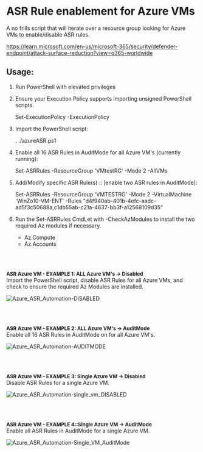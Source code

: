 # ASR Rule enablement for Azure VMs
A no frills script that will iterate over a resource group looking for Azure VMs to enable/disable ASR rules.

https://learn.microsoft.com/en-us/microsoft-365/security/defender-endpoint/attack-surface-reduction?view=o365-worldwide


Usage:
------
1. Run PowerShell with elevated privileges

2. Ensure your Execution Policy supports importing unsigned PowerShell scripts.
   
   Set-ExecutionPolicy -ExecutionPolicy <value>

3. Import the PowerShell script:

    . ./azureASR.ps1

3. Enable all 16 ASR Rules in AuditMode for all Azure VM's (currently running):

    Set-ASRRules -ResourceGroup 'VMtestRG' -Mode 2 -AllVMs

4. Add/Modify specific ASR Rule(s) :: [enable two ASR rules in AuditMode]:

    Set-ASRRules -ResourceGroup 'VMTESTRG' -Mode 2 -VirtualMachine 'WinZo10-VM-ENT' -Rules "d4f940ab-401b-4efc-aadc-ad5f3c50688a,c1db55ab-c21a-4637-bb3f-a12568109d35"

5. Run the Set-ASRRules CmdLet with -CheckAzModules to install the two required Az modules if necessary.
   - Az.Compute
   - Az.Accounts

<br />
<br />
   
<font size="2">**ASR Azure VM - EXAMPLE 1: ALL Azure VM's -> Disabled**</font><br />
Import the PowerShell script, disable ASR Rules for all Azure VMs, and check to ensure the required Az Modules are installed.


![Azure_ASR_Automation-DISABLED](https://user-images.githubusercontent.com/32214072/211174438-3032e880-e0a7-4116-8f4f-553d0cd12e8f.png)


<br />
<br />
   
<font size="2">**ASR Azure VM - EXAMPLE 2: ALL Azure VM's -> AuditMode**</font><br />
Enable all 16 ASR Rules in AuditMode on for all Azure VM's.


![Azure_ASR_Automation-AUDITMODE](https://user-images.githubusercontent.com/32214072/211174449-7405dbd6-a84a-4333-ad63-b48851a80c09.png)

<br />
<br />

<font size="2">**ASR Azure VM - EXAMPLE 3: Single Azure VM -> Disabled**</font><br />
Disable ASR Rules for a single Azure VM.


![Azure_ASR_Automation-single_vm_DISABLED](https://user-images.githubusercontent.com/32214072/211214994-4775853a-055b-40e9-aa7a-96b36c5604f9.png)


<br />
<br />

<font size="2">**ASR Azure VM - EXAMPLE 4::Single Azure VM -> AuditMode**</font><br />
Enable all ASR Rules in AuditMode for a single Azure VM.


![Azure_ASR_Automation-Single_VM_AuditMode](https://user-images.githubusercontent.com/32214072/211215001-6ed96549-f674-4607-b7bf-4f9c9a7acbbf.png)
